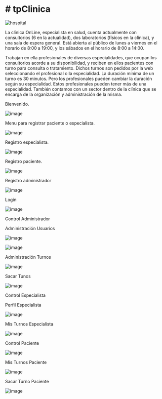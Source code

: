# # tpClinica


![hospital](https://github.com/AgustinReal/tpClinica/assets/86836950/e88b8434-4f05-4b8e-8091-7a997cea641a)

La clínica OnLine, especialista en salud, cuenta actualmente con consultorios (6 en la actualidad), dos laboratorios (físicos en la clínica), y una sala de espera general. 
Está abierta al público de lunes a viernes en el horario de 8:00 a 19:00, y los sábados en el horario de 8:00 a 14:00.

Trabajan en ella profesionales de diversas especialidades, que ocupan los consultorios acorde a su disponibilidad, y reciben en ellos pacientes con turno para consulta o tratamiento. 
Dichos turnos son pedidos por la web seleccionando el profesional o la especialidad. La duración mínima de un turno es 30 minutos. 
Pero los profesionales pueden cambiar la duración según su especialidad. Estos profesionales pueden tener más de una especialidad.
También contamos con un sector dentro de la clínica que se encarga de la organización y administración de la misma.


Bienvenido.

![image](https://github.com/AgustinReal/tpClinica/assets/86836950/7dc19c27-fd93-48ab-bf13-8f82359011c0)


Menu para registrar paciente o especialista.

![image](https://github.com/AgustinReal/tpClinica/assets/86836950/03b6a426-60e9-4b53-9911-fb29621fd2f7)

Registro especialista.

![image](https://github.com/AgustinReal/tpClinica/assets/86836950/0b848666-c22a-4e78-b0ab-d793fc64a5be)

Registro paciente.

![image](https://github.com/AgustinReal/tpClinica/assets/86836950/c48b8e14-e071-4517-93f1-45015700963d)

Registro administrador

![image](https://github.com/AgustinReal/tpClinica/assets/86836950/92c4125c-cdaa-445d-b4cf-9cd59b31d20a)

Login

![image](https://github.com/AgustinReal/tpClinica/assets/86836950/33a90c33-b608-406b-9fa2-1e8b2c867484)

Control Administrador

Administración Usuarios

![image](https://github.com/AgustinReal/tpClinica/assets/86836950/c9d34d38-a9e5-4591-bbe6-68d546ec2a46)


![image](https://github.com/AgustinReal/tpClinica/assets/86836950/84487719-eb11-4e9f-b90b-c2e35c9bd31f)

Administración Turnos

![image](https://github.com/AgustinReal/tpClinica/assets/86836950/a2ea01db-83a3-44f4-9499-ae1e34134772)

Sacar Tunos

![image](https://github.com/AgustinReal/tpClinica/assets/86836950/91c0784b-a47a-483f-991f-267de5da1e88)

Control Especialista

Perfil Especialista

![image](https://github.com/AgustinReal/tpClinica/assets/86836950/6268e7cf-3a86-4322-a44b-1159cd724ed5)

Mis Turnos Especialista

![image](https://github.com/AgustinReal/tpClinica/assets/86836950/f72b5cd0-6f6f-4ad3-909d-6f1292d58451)


Control Paciente

![image](https://github.com/AgustinReal/tpClinica/assets/86836950/d655cafa-ec3c-4b98-91dd-e36c2349c650)

Mis Turnos Paciente

![image](https://github.com/AgustinReal/tpClinica/assets/86836950/d705d584-fead-4fc8-bafd-39088f0b24dc)

Sacar Turno Paciente

![image](https://github.com/AgustinReal/tpClinica/assets/86836950/4854ccd7-1079-47cf-a849-591412897146)


